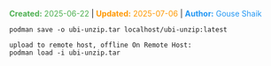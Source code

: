 <span style="color:#4caf50;"><b>Created:</b> 2025-06-22</span> | <span style="color:#ff9800;"><b>Updated:</b> 2025-07-06</span> | <span style="color:#2196f3;"><b>Author:</b> Gouse Shaik</span>

```
podman save -o ubi-unzip.tar localhost/ubi-unzip:latest

upload to remote host, offline On Remote Host:
podman load -i ubi-unzip.tar
```